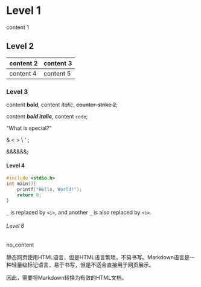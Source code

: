 # Level 1

content 1

## Level 2

| content 2 | content 3 |
|-----------|-----------|
| content 4 | content 5 |

### Level 3

content **bold**, content *italic*, ~~counter-strike 2~~;

content ***bold italic***, content `code`;

"What is special?"

& < > \ ' ;

&&&&&&;

#### Level 4

```c
#include <stdio.h>
int main(){
	printf("Hello, World!");
	return 0;
}
```

`_` is replaced by `<i>`, and another `_` is also replaced by `<i>`.

###### Level 6

no_content

静态网页使用HTML语言，但是HTML语言繁琐，不易书写。Markdown语言是一种轻量级标记语言，易于书写，但是不适合直接用于网页展示。

因此，需要将Markdown转换为有效的HTML文档。